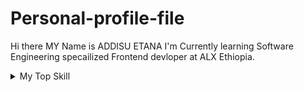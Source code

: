 # Personal-profile-file
Hi there MY Name is ADDISU ETANA
I'm Currently learning Software Engineering specailized Frontend devloper at ALX Ethiopia.
<details>
    <summary> My Top Skill </summary>
    | Rank | Top skill     |
    |-----:|---------------|
    |     1| Javascript    |
    |     2| HTML5         |
    |     3| CSS3          |
    |     4| Tailwindcss   |
 
</details>
